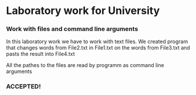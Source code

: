 # Laboratory work for University

### Work with files and command line arguments

In this laboratory work we have to work with text files.
We created program that changes words from File2.txt in File1.txt on the
words from File3.txt and pasts the result into File4.txt

All the pathes to the files are read by programm as command line arguments


### ACCEPTED!
